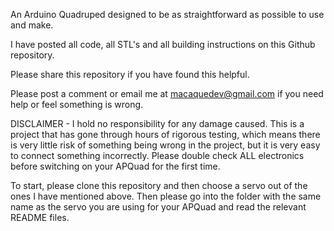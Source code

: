 An Arduino Quadruped designed to be as straightforward as possible to use and make.

I have posted all code, all STL's and all building instructions on this Github repository.

Please share this repository if you have found this helpful.

Please post a comment or email me at macaquedev@gmail.com if you need help or feel something is wrong.

DISCLAIMER - I hold no responsibility for any damage caused. This is a project that has gone through hours of rigorous testing, which means there is very little risk of something being wrong in the project, but it is very easy to connect something incorrectly. Please double check ALL electronics before switching on your APQuad for the first time.

To start, please clone this repository and then choose a servo out of the ones I have mentioned above. Then please go into the folder with the same name as the servo you are using for your APQuad and read the relevant README files.
